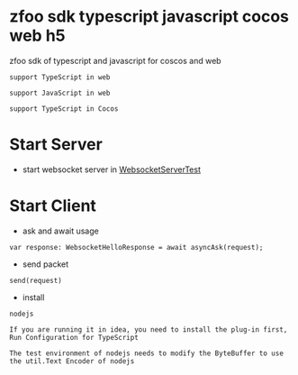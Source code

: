 # zfoo sdk typescript javascript cocos web h5

zfoo sdk of typescript and javascript for coscos and web

```
support TypeScript in web

support JavaScript in web

support TypeScript in Cocos
```

# Start Server

- start websocket server in [WebsocketServerTest](https://github.com/zfoo-project/zfoo/blob/622f822576b37ffa526bf7a4e92ecc017b4199f4/net/src/test/java/com/zfoo/net/core/websocket/server/WebsocketServerTest.java)

# Start Client

- ask and await usage

```
var response: WebsocketHelloResponse = await asyncAsk(request);
```

- send packet

```
send(request)
```

- install
```
nodejs

If you are running it in idea, you need to install the plug-in first, Run Configuration for TypeScript

The test environment of nodejs needs to modify the ByteBuffer to use the util.Text Encoder of nodejs
```
